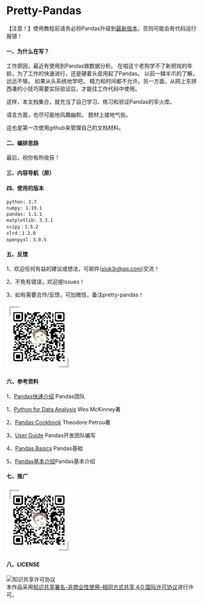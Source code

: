 # Pretty-Pandas

【注意！】使用教程前请务必将Pandas升级到[最新版本](https://github.com/pandas-dev/pandas/releases)，否则可能会有代码运行报错！

#### 一、为什么在写？

工作原因，最近有使用到Pandas做数据分析。 
在咱这个老狗学不了新把戏的年龄，为了工作的快速进行，还是硬着头皮用起了Pandas。
以前一鳞半爪的了解，远远不够。 如果从头系统地学吧， 精力和时间都不允许。另一方面，从网上东拼西凑的小技巧需要实际验证后，才能往工作代码中使用。 

这样，本文档集合，就充当了自己学习、练习和验证Pandas的军火库。 

语言方面，也尽可能地风趣幽默。
题材上接地气些。 

这也是第一次使用github来管理自己的文档材料。

#### 二、编排思路



最后，祝你有所收获！

#### 三、内容导航（原）





#### 四、使用的版本

```
python: 3.7
numpy: 1.19.1
pandas: 1.1.1
matplotlib: 3.3.1
scipy：1.5.2
xlrd：1.2.0
openpyxl：3.0.5
```

#### 五、反馈

1、欢迎任何有益的建议或想法，可邮件(sluk3r@qq.com)交流！

2、不免有错误，欢迎提Issues！

3、如有需要合作/反馈，可加微信，备注pretty-pandas！

<img src="picture/wx.png" height="170px" width="170px"/>

#### 六、参考资料

1、[Pandas快速介绍](<https://pandas.pydata.org/pandas-docs/stable/user_guide/10min.html>) Pandas团队

1、[Python for Data Analysis](<https://item.jd.com/12398725.html>) Wes McKinney著

2、[Pandas Cookbook](<https://item.jd.com/35889550930.html>) Theodore Petrou著

3、[User Guide](<https://pandas.pydata.org/docs/user_guide/index.html#user-guide>) Pandas开发团队编写

4、[Pandas Basics](<https://www.learnpython.org/en/Pandas_Basics>) Pandas基础

5、[Pandas基本介绍](<https://www.learndatasci.com/tutorials/python-pandas-tutorial-complete-introduction-for-beginners/>)Pandas基本介绍

#### 七、推广

<img src="picture/wx.png" height="170px" width="170px"/>

#### 八、LICENSE

<img alt="知识共享许可协议" style="border-width:0" src="https://i.creativecommons.org/l/by-nc-sa/4.0/88x31.png" /></a><br />本作品采用<a rel="license" href="http://creativecommons.org/licenses/by-nc-sa/4.0/">知识共享署名-非商业性使用-相同方式共享 4.0 国际许可协议</a>进行许可。